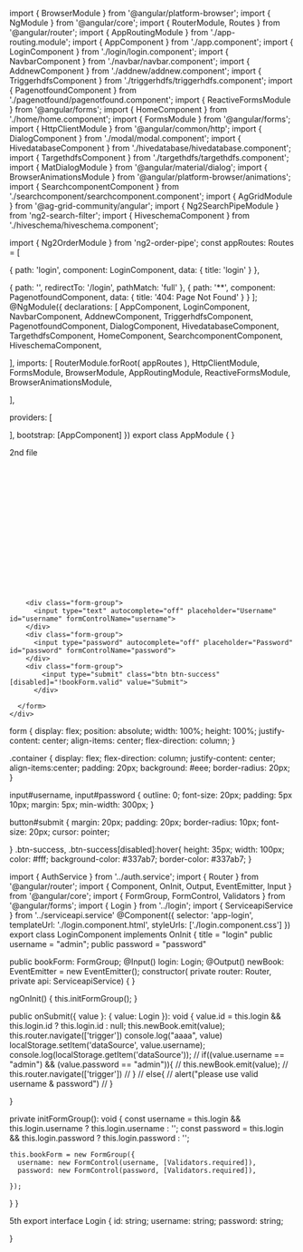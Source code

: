 import { BrowserModule } from '@angular/platform-browser';
import { NgModule } from '@angular/core';
import { RouterModule, Routes } from '@angular/router';
import { AppRoutingModule } from './app-routing.module';
import { AppComponent } from './app.component';
import { LoginComponent } from './login/login.component';
import { NavbarComponent } from './navbar/navbar.component';
import { AddnewComponent } from './addnew/addnew.component';
import { TriggerhdfsComponent } from './triggerhdfs/triggerhdfs.component';
import { PagenotfoundComponent } from './pagenotfound/pagenotfound.component';
import { ReactiveFormsModule } from '@angular/forms';
 import { HomeComponent } from './home/home.component';
import { FormsModule } from '@angular/forms';
import { HttpClientModule } from '@angular/common/http';
import { DialogComponent } from './modal/modal.component';
import { HivedatabaseComponent } from './hivedatabase/hivedatabase.component';
import { TargethdfsComponent } from './targethdfs/targethdfs.component';
import { MatDialogModule } from '@angular/material/dialog';
import { BrowserAnimationsModule } from '@angular/platform-browser/animations';
import { SearchcomponentComponent } from './searchcomponent/searchcomponent.component';
import { AgGridModule } from '@ag-grid-community/angular';
import { Ng2SearchPipeModule } from 'ng2-search-filter';
import { HiveschemaComponent } from './hiveschema/hiveschema.component';

import { Ng2OrderModule } from 'ng2-order-pipe'; 
const appRoutes: Routes = [
  
  {
    path: 'login',
    component: LoginComponent,
    data: { title: 'login' }
  },
 
  {
    path: '',
    redirectTo: '/login',
    pathMatch: 'full'
  },
  {
    path: '**',
    component: PagenotfoundComponent,
    data: { title: '404: Page Not Found' }
  }
];
@NgModule({
  declarations: [
    AppComponent,
    LoginComponent,
    NavbarComponent,
    AddnewComponent,
    TriggerhdfsComponent,
    PagenotfoundComponent,
    DialogComponent,
    HivedatabaseComponent,
    TargethdfsComponent,
    HomeComponent,
    SearchcomponentComponent,
    HiveschemaComponent,
   
  
  ],
  imports: [
    RouterModule.forRoot(
      appRoutes
    ),
    HttpClientModule,
    FormsModule,
    BrowserModule,
    AppRoutingModule,
    ReactiveFormsModule,
    BrowserAnimationsModule,
    
 
    
  ],

  providers: [
 
  ],
  bootstrap: [AppComponent]
})
export class AppModule { }


2nd file

<div id="page">
    <app-home [title]="title"></app-home>
    <div class="container" style="margin-top: 250px;">
        <form [formGroup]="bookForm" (ngSubmit)="onSubmit(bookForm)" novalidate>
           
        <div class="form-group">
          <input type="text" autocomplete="off" placeholder="Username" id="username" formControlName="username">
        </div>
        <div class="form-group">
          <input type="password" autocomplete="off" placeholder="Password" id="password" formControlName="password">
        </div>
        <div class="form-group">
            <input type="submit" class="btn btn-success" [disabled]="!bookForm.valid" value="Submit">
          </div>
      
      </form>
    </div>
    
</div>
form {
    display: flex;
    position: absolute;
    width: 100%;
    height: 100%;
    justify-content: center;
    align-items: center;
    flex-direction: column;
}

.container {
    display: flex;
    flex-direction: column;
    justify-content: center;
    align-items:center;
    padding: 20px;
    background: #eee;
    border-radius: 20px;
}

input#username, input#password {
    outline: 0;
    font-size: 20px;
    padding: 5px 10px;
    margin: 5px;
    min-width: 300px;
}

button#submit {
    margin: 20px;
    padding: 20px;
    border-radius: 10px;
    font-size: 20px;
    cursor: pointer;
  
}
.btn-success, .btn-success[disabled]:hover{
    height: 35px;
    width: 100px;
    color: #fff;
    background-color: #337ab7;
    border-color: #337ab7;
}


import { AuthService } from '../auth.service';
import { Router } from '@angular/router';
import { Component, OnInit, Output, EventEmitter, Input } from '@angular/core';
import { FormGroup, FormControl, Validators } from '@angular/forms';
import { Login } from '../login';
import { ServiceapiService } from '../serviceapi.service'
@Component({
  selector: 'app-login',
  templateUrl: './login.component.html',
  styleUrls: ['./login.component.css']
})
export class LoginComponent implements OnInit {
  title = "login"
  public username = "admin";
  public  password = "password"

  public bookForm: FormGroup;
  @Input()
  login: Login;
  @Output()
  newBook: EventEmitter<Login> = new EventEmitter<Login>();
  constructor(
    private router: Router, private api: ServiceapiService) { }
 
  ngOnInit() {
    this.initFormGroup();
  }

  
  public onSubmit({ value }: { value: Login }): void {
    value.id = this.login && this.login.id ? this.login.id : null;
    this.newBook.emit(value);
  this.router.navigate(['trigger'])
  console.log("aaaa", value)
  localStorage.setItem('dataSource', value.username);
  console.log(localStorage.getItem('dataSource'));
// if((value.username == "admin") && (value.password == "admin")){
//   this.newBook.emit(value);
//   this.router.navigate(['trigger'])
// } 
//  else{
//    alert("please use valid username & password")
//  }
  
  }

  private initFormGroup(): void {
    const username = this.login && this.login.username ? this.login.username : '';
    const password = this.login && this.login.password ? this.login.password : '';
   

    this.bookForm = new FormGroup({
      username: new FormControl(username, [Validators.required]),
      password: new FormControl(password, [Validators.required]),
    
    });
  }
}




5th
export interface Login {
    id: string;
    username: string;
    password: string;
    
  }
  
